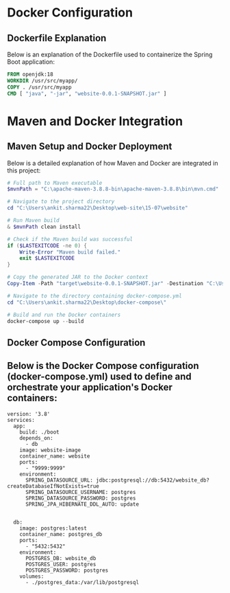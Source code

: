 # Docker Configuration

## Dockerfile Explanation

Below is an explanation of the Dockerfile used to containerize the Spring Boot application:

```dockerfile
FROM openjdk:18
WORKDIR /usr/src/myapp/
COPY . /usr/src/myapp
CMD [ "java", "-jar", "website-0.0.1-SNAPSHOT.jar" ]

```


# Maven and Docker Integration

## Maven Setup and Docker Deployment

Below is a detailed explanation of how Maven and Docker are integrated in this project:

```powershell
# Full path to Maven executable
$mvnPath = "C:\apache-maven-3.8.8-bin\apache-maven-3.8.8\bin\mvn.cmd"

# Navigate to the project directory
cd "C:\Users\ankit.sharma22\Desktop\web-site\15-07\website"

# Run Maven build
& $mvnPath clean install

# Check if the Maven build was successful
if ($LASTEXITCODE -ne 0) {
    Write-Error "Maven build failed."
    exit $LASTEXITCODE
}

# Copy the generated JAR to the Docker context
Copy-Item -Path "target\website-0.0.1-SNAPSHOT.jar" -Destination "C:\Users\ankit.sharma22\Desktop\docker-compose\boot" -Force

# Navigate to the directory containing docker-compose.yml
cd "C:\Users\ankit.sharma22\Desktop\docker-compose\"

# Build and run the Docker containers
docker-compose up --build

```

## Docker Compose Configuration
## Below is the Docker Compose configuration (docker-compose.yml) used to define and orchestrate your application's Docker containers:

```
version: '3.8'
services:
  app:
    build: ./boot
    depends_on:
      - db
    image: website-image
    container_name: website
    ports:
      - "9999:9999"
    environment:
      SPRING_DATASOURCE_URL: jdbc:postgresql://db:5432/website_db?createDatabaseIfNotExists=true
      SPRING_DATASOURCE_USERNAME: postgres
      SPRING_DATASOURCE_PASSWORD: postgres
      SPRING_JPA_HIBERNATE_DDL_AUTO: update


  db:
    image: postgres:latest
    container_name: postgres_db
    ports:
      - "5432:5432"
    environment:
      POSTGRES_DB: website_db
      POSTGRES_USER: postgres
      POSTGRES_PASSWORD: postgres
    volumes:
      - ./postgres_data:/var/lib/postgresql

```



